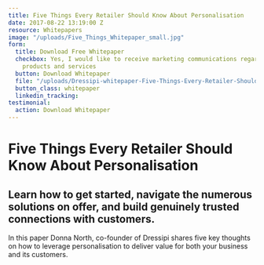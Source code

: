 ```yaml
---
title: Five Things Every Retailer Should Know About Personalisation
date: 2017-08-22 13:19:00 Z
resource: Whitepapers
image: "/uploads/Five_Things_Whitepaper_small.jpg"
form:
  title: Download Free Whitepaper
  checkbox: Yes, I would like to receive marketing communications regarding Dressipi
    products and services
  button: Download Whitepaper
  file: "/uploads/Dressipi-whitepaper-Five-Things-Every-Retailer-Should-Know-About-Personalisation.pdf"
  button_class: whitepaper
  linkedin_tracking:
testimonial:
  action: Download Whitepaper
---
```


# Five Things Every Retailer Should Know About Personalisation

## Learn how to get started, navigate the numerous solutions on offer, and build genuinely trusted connections with customers.

In this paper Donna North, co-founder of Dressipi shares five key thoughts on how to leverage personalisation to deliver value for both your business and its customers.
